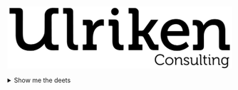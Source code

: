 ![Bouvet](./images/ulriken.png)

<details>
<summary>Show me the deets</summary>

![Mathias Bøes github stats](https://github-readme-stats.vercel.app/api?username=mrboen94&show_icons=true&theme=synthwave)

![Latest spotify tracks](https://spotify-recently-played-readme.vercel.app/api?user=boemathias&unique={true|1|on|yes})

![Most used languages](https://github-readme-stats.vercel.app/api/top-langs/?username=mrboen94&layout=compact&hide=css,html)

</details>
